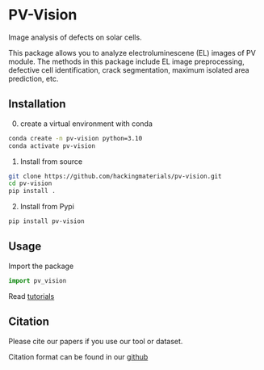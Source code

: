 # PV-Vision
Image analysis of defects on solar cells.

This package allows you to analyze electroluminescene (EL) 
images of PV module. The methods in this package include EL image preprocessing, defective 
cell identification, crack segmentation, maximum isolated area prediction, etc.

## Installation
0. create a virtual environment with conda
```bash
conda create -n pv-vision python=3.10
conda activate pv-vision
```

1. Install from source
```bash
git clone https://github.com/hackingmaterials/pv-vision.git
cd pv-vision
pip install .
```
2. Install from Pypi
```bash
pip install pv-vision
```

## Usage
Import the package
```python
import pv_vision
```

Read [tutorials](https://github.com/hackingmaterials/pv-vision/tree/main/tutorials)

## Citation
Please cite our papers if you use our tool or dataset.

Citation format can be found in our [github](https://github.com/hackingmaterials/pv-vision/)